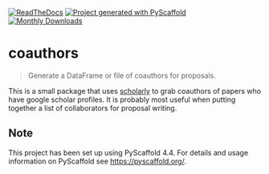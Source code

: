 <!-- These are examples of badges you might want to add to your README:
     please update the URLs accordingly

[![Built Status](https://api.cirrus-ci.com/github/<USER>/coauthors.svg?branch=main)](https://cirrus-ci.com/github/<USER>/coauthors)
[![Coveralls](https://img.shields.io/coveralls/github/<USER>/coauthors/main.svg)](https://coveralls.io/r/<USER>/coauthors)
[![PyPI-Server](https://img.shields.io/pypi/v/coauthors.svg)](https://pypi.org/project/coauthors/)
[![Conda-Forge](https://img.shields.io/conda/vn/conda-forge/coauthors.svg)](https://anaconda.org/conda-forge/coauthors)
[![Twitter](https://img.shields.io/twitter/url/http/shields.io.svg?style=social&label=Twitter)](https://twitter.com/coauthors)
-->

[![ReadTheDocs](https://readthedocs.org/projects/coauthors/badge/?version=latest)](https://coauthors.readthedocs.io/en/stable/) [![Project generated with PyScaffold](https://img.shields.io/badge/-PyScaffold-005CA0?logo=pyscaffold)](https://pyscaffold.org/) [![Monthly Downloads](https://pepy.tech/badge/coauthors/month)](https://pepy.tech/project/coauthors)

# coauthors

> Generate a DataFrame or file of coauthors for proposals.

This is a small package that uses [scholarly](https://github.com/scholarly-python-package/scholarly) to grab coauthors of papers who have google scholar profiles. It is probably most useful when putting together a list of collaborators for proposal writing.


<!-- pyscaffold-notes -->

## Note

This project has been set up using PyScaffold 4.4. For details and usage
information on PyScaffold see https://pyscaffold.org/.
